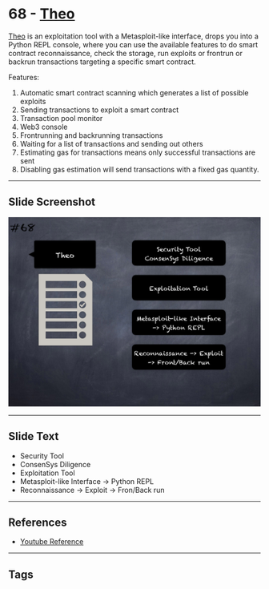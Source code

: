 
# 68 - [Theo](./Theo.md)

[Theo](https://github.com/cleanunicorn/theo) is an exploitation tool with a Metasploit-like interface, drops you into a Python REPL console, where you can use the available features to do smart contract reconnaissance, check the storage, run exploits or frontrun or backrun transactions targeting a specific smart contract.

Features:

1. Automatic smart contract scanning which generates a list of possible exploits
2. Sending transactions to exploit a smart contract
3. Transaction pool monitor
4. Web3 console
5. Frontrunning and backrunning transactions
6. Waiting for a list of transactions and sending out others
7. Estimating gas for transactions means only successful transactions are sent
8. Disabling gas estimation will send transactions with a fixed gas quantity.
___
## Slide Screenshot
![068.png](../../images/6.Audit%20Techniques%20and%20Tools%20101/068.png)
___
## Slide Text
- Security Tool
- ConsenSys Diligence
- Exploitation Tool
- Metasploit-like Interface -> Python REPL
- Reconnaissance -> Exploit -> Fron/Back run
___
## References
- [Youtube Reference](https://youtu.be/jZ81ebDJVe0?t=473)
___
## Tags
